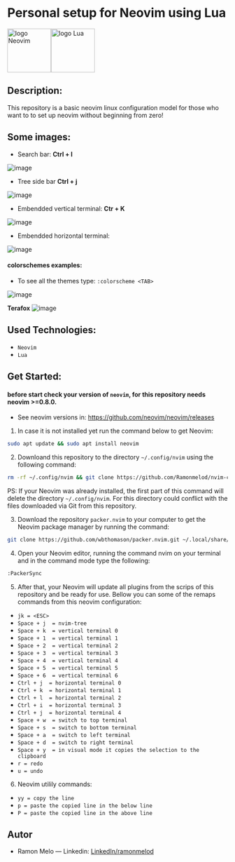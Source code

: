 # Personal setup for Neovim using Lua
<div style="display:flex;">
<img src="https://github-production-user-asset-6210df.s3.amazonaws.com/136815194/258326081-b113a23c-5c04-45aa-819c-bd04e8ac2a37.png" alt="logo Neovim" width="100" height="auto" >
<img src="https://github.com/Ramonmelod/profile-technology-icons/assets/139141993/89970707-fd3d-46e9-897e-7e51ba07ba4c" alt="logo Lua" width="100" height="auto">
</div>

## Description:

This repository is a basic neovim linux configuration model for those who want to to set up neovim without beginning from zero!

## Some images:
- Search bar: **Ctrl + l**

![image](https://github.com/user-attachments/assets/22184ffc-29ea-4c89-abc4-153a5a856289)

- Tree side bar **Ctrl + j**

![image](https://github.com/user-attachments/assets/bb6e2cdd-e6f1-4dcf-bc8f-bab5ee82e23e)

- Embendded vertical terminal: **Ctr + K**

![image](https://github.com/user-attachments/assets/2b41c77f-91f0-4732-a247-356caf4c25b9)

- Embendded horizontal terminal: **<TAB>**
  
![image](https://github.com/user-attachments/assets/41658564-1cb5-4062-8eb4-05ef3ffd6107)


#### colorschemes examples:
- To see all the themes type: `:colorscheme <TAB>`
  
![image](https://github.com/user-attachments/assets/7faaaad4-3b83-4f1a-b401-15640ea083d3)

**Terafox**
![image](https://github.com/user-attachments/assets/dbf8f48c-f788-476c-a7d8-a0f555e299e4)

 


## Used Technologies:

- `Neovim`
- `Lua`


## Get Started:

#### before start check your version of `neovim`, for this repository needs neovim >=0.8.0.

- See neovim versions in: https://github.com/neovim/neovim/releases

1. In case it is not installed yet run the command below to get Neovim:

```sh
sudo apt update && sudo apt install neovim
```

2. Downloand this repository to the directory `~/.config/nvim` using the following command:

```sh
rm -rf ~/.config/nvim && git clone https://github.com/Ramonmelod/nvim-config.git ~/.config/nvim
```

PS: If your Neovim was already installed, the first part of this command will delete the directory `~/.config/nvim`. For this directory could conflict with the files downloaded via Git from this repository.

3. Download the repository `packer.nvim` to your computer to get the Neovim package manager by running the command:

```sh
git clone https://github.com/wbthomason/packer.nvim.git ~/.local/share/nvim/site/pack/packer/start/packer.nvim
```

4. Open your Neovim editor, running the command nvim on your terminal and in the command mode type the following:

```sh
:PackerSync
```

5. After that, your Neovim will update all plugins from the scrips of this repository and be ready for use. Bellow you can some of the remaps commands from this neovim configuration:

- `jk = <ESC>`
- `Space + j  = nvim-tree`
- `Space + k  = vertical terminal 0`
- `Space + 1  = vertical terminal 1`
- `Space + 2  = vertical terminal 2`
- `Space + 3  = vertical terminal 3`
- `Space + 4  = vertical terminal 4`
- `Space + 5  = vertical terminal 5`
- `Space + 6  = vertical terminal 6`
- `Ctrl + j  = horizontal terminal 0`
- `Ctrl + k  = horizontal terminal 1`
- `Ctrl + l  = horizontal terminal 2`
- `Ctrl + i  = horizontal terminal 3`
- `Ctrl + j  = horizontal terminal 4`
- `Space + w  = switch to top terminal`
- `Space + s  = switch to bottom terminal`
- `Space + a  = switch to left terminal`
- `Space + d  = switch to right terminal`
- `Space + y  = in visual mode it copies the selection to the clipboard`
- `r = redo`
- `u = undo`

6. Neovim utilily commands:

- `yy = copy the line`
- `p = paste the copied line in the below line`
- `P = paste the copied line in the above line`

## Autor

- Ramon Melo — Linkedin: [LinkedIn/ramonmelod](https://www.linkedin.com/in/ramonmelod/)
